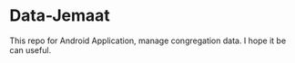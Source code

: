 # Data-Jemaat
This repo for Android Application, manage congregation data.
I hope it be can useful.
